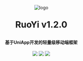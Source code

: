 <p align="center">
<p align="center">
	<img alt="logo" src="https://oscimg.oschina.net/oscnet/up-43e3941654fa3054c9684bf53d1b1d356a1.png">
</p>
<h1 align="center" style="margin: 30px 0 30px; font-weight: bold;">RuoYi v1.2.0</h1>
<h4 align="center">基于UniApp开发的轻量级移动端框架</h4>
<p align="center">
	<a href="https://gitee.com/y_project/zc-app/stargazers"><img src="https://gitee.com/y_project/zc-app/badge/star.svg?theme=dark"></a>
	<a href="https://gitee.com/y_project/zc-app"><img src="https://img.shields.io/badge/RuoYi-v1.2.0-brightgreen.svg"></a>
	<a href="https://gitee.com/y_project/zc-app/blob/master/LICENSE"><img src="https://img.shields.io/github/license/mashape/apistatus.svg"></a>
</p>





 



